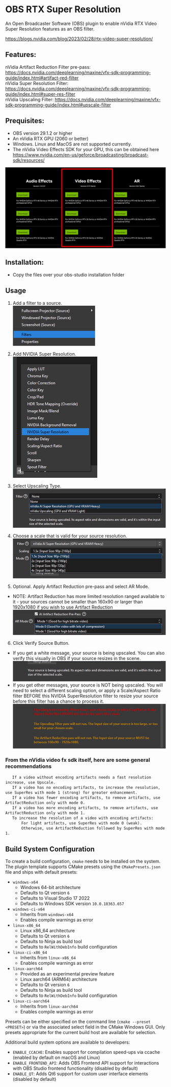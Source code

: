 # OBS RTX Super Resolution

An Open Broadcaster Software (OBS) plugin to enable nVidia RTX Video Super Resolution features as an OBS filter.

https://blogs.nvidia.com/blog/2023/02/28/rtx-video-super-resolution/

## Features:
  nVidia Artifact Reduction Filter pre-pass: https://docs.nvidia.com/deeplearning/maxine/vfx-sdk-programming-guide/index.html#artifact-red-filter  
  nVidia Super Resolution Filter: https://docs.nvidia.com/deeplearning/maxine/vfx-sdk-programming-guide/index.html#super-res-filter  
  nVidia Upscaling Filter: https://docs.nvidia.com/deeplearning/maxine/vfx-sdk-programming-guide/index.html#upscale-filter  

## Prequisites:
* OBS version 29.1.2 or higher  
* An nVidia RTX GPU (2060 or better)  
* Windows. Linux and MacOS are not supported currently.  
* The nVidia Video Effects SDK for your GPU, this can be obtained here https://www.nvidia.com/en-us/geforce/broadcasting/broadcast-sdk/resources/  

![nVidia Video Effects SDK](docs/nvidia.png)

## Installation:
* Copy the files over your obs-studio installation folder

## Usage

1. Add a filter to a source.  
![Add Source Filter](docs/filter.png)  

2. Add NVIDIA Super Resolution.  
![Add SuperResolution Filter](docs/super_res.png)  

3. Select Upscaling Type.  
![Upscaling Type](docs/upscaler.png)  

4. Choose a scale that is valid for your source resolution.  
![Scale Multiplier](docs/scale.png)  

5. Optional. Apply Artifact Reduction pre-pass and select AR Mode.  
  * NOTE: Artifact Reduction has more limited resolution ranged available to it - your sources cannot be smaller than 160x90 or larger than 1920x1080 if you wish to use Artifact Reduction  
![Artifact Reduction](docs/ar.png)  

6. Click Verify Source Button.
  * If you get a white message, your source is being upscaled. You can also verify this visually in OBS if your source resizes in the scene.  
![Valid Source](docs/valid.png)  
  * If you get other messages, your source is NOT being upscaled. You will need to select a different scaling option, or apply a Scale/Aspect Ratio filter BEFORE this NVIDIA SuperResolution filter to resize your source before this filter has a chance to process it.  
![Invalid Source](docs/invalid.png)  

###  From the nVidia video fx sdk itself, here are some general recommendations
 ```
    If a video without encoding artifacts needs a fast resolution increase, use Upscale.
    If a video has no encoding artifacts, to increase the resolution, use SuperRes with mode 1 (strong) for greater enhancement.
    If a video has fewer encoding artifacts, to remove artifacts, use ArtifactReduction only with mode 0.
    If a video has more encoding artifacts, to remove artifacts, use ArtifactReduction only with mode 1.
    To increase the resolution of a video with encoding artifacts:
        For light artifacts, use SuperRes with mode 0 (weak).
        Otherwise, use ArtifactReduction followed by SuperRes with mode 1.
```

## Build System Configuration

To create a build configuration, `cmake` needs to be installed on the system. The plugin template supports CMake presets using the `CMakePresets.json` file and ships with default presets:

* `windows-x64`
    * Windows 64-bit architecture
    * Defaults to Qt version `6`
    * Defaults to Visual Studio 17 2022
    * Defaults to Windows SDK version `10.0.18363.657`
* `windows-ci-x64`
    * Inherits from `windows-x64`
    * Enables compile warnings as error
* `linux-x86_64`
    * Linux x86_64 architecture
    * Defaults to Qt version `6`
    * Defaults to Ninja as build tool
    * Defaults to `RelWithDebInfo` build configuration
* `linux-ci-x86_64`
    * Inherits from `linux-x86_64`
    * Enables compile warnings as error
* `linux-aarch64`
    * Provided as an experimental preview feature
    * Linux aarch64 (ARM64) architecture
    * Defaults to Qt version `6`
    * Defaults to Ninja as build tool
    * Defaults to `RelWithDebInfo` build configuration
* `linux-ci-aarch64`
    * Inherits from `linux-aarch64`
    * Enables compile warnings as error

Presets can be either specified on the command line (`cmake --preset <PRESET>`) or via the associated select field in the CMake Windows GUI. Only presets appropriate for the current build host are available for selection.

Additional build system options are available to developers:

* `ENABLE_CCACHE`: Enables support for compilation speed-ups via ccache (enabled by default on macOS and Linux)
* `ENABLE_FRONTEND_API`: Adds OBS Frontend API support for interactions with OBS Studio frontend functionality (disabled by default)
* `ENABLE_QT`: Adds Qt6 support for custom user interface elements (disabled by default)
